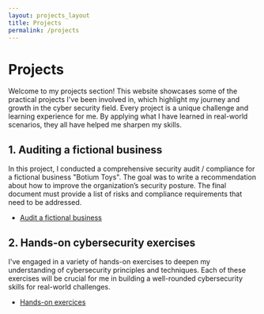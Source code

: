 ```yaml
---
layout: projects_layout
title: Projects
permalink: /projects
---
```

# Projects
Welcome to my projects section! This website showcases some of the practical projects I've been involved in, which highlight my journey and growth in the cyber security field. Every project is a unique challenge and learning experience for me. By applying what I have learned in real-world scenarios, they all have helped me sharpen my skills.

## **1. Auditing a fictional business**

In this project, I conducted a comprehensive security audit / compliance for a fictional business "Botium Toys". The goal was to write a recommendation about how to improve the organization’s security posture. The final document must provide a list of risks and compliance requirements that need to be addressed.

- [Audit a fictional business](/projects/security-audit/)

## **2. Hands-on cybersecurity exercises**

I've engaged in a variety of hands-on exercises to deepen my understanding of cybersecurity principles and techniques. Each of these exercises will  be crucial for me in building a well-rounded cybersecurity skills for real-world challenges.

- [Hands-on exercices](/projects/training-lab/)